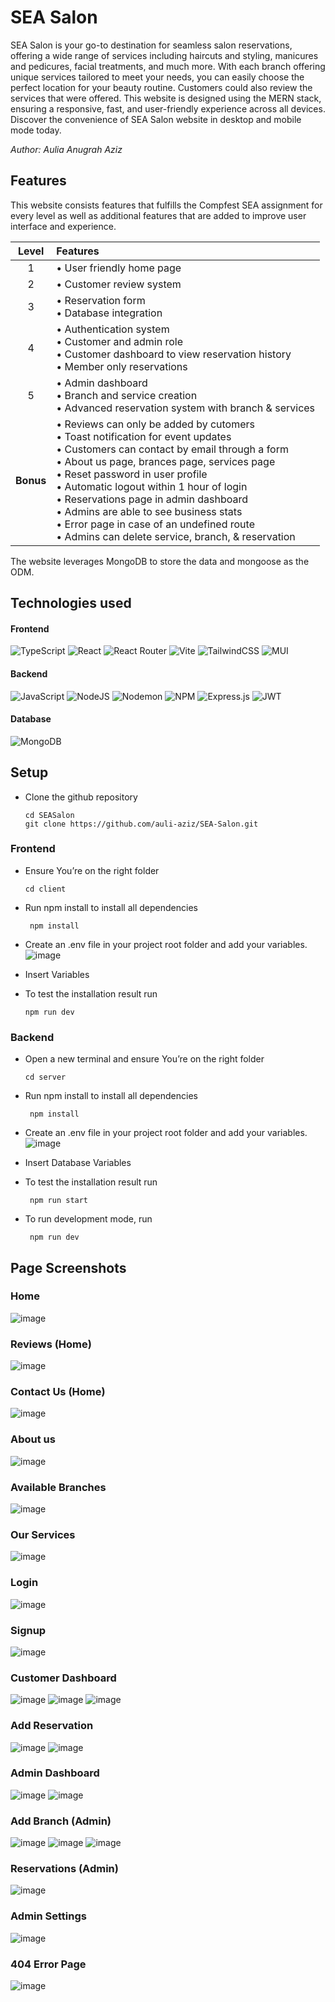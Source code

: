 # SEA Salon

SEA Salon is your go-to destination for seamless salon reservations, offering a wide range of services including haircuts and styling, manicures and pedicures, facial treatments, and much more. With each branch offering unique services tailored to meet your needs, you can easily choose the perfect location for your beauty routine. Customers could also review the services that were offered. This website is designed using the MERN stack, ensuring a responsive, fast, and user-friendly experience across all devices. Discover the convenience of SEA Salon website in desktop and mobile mode today.

<i>Author: Aulia Anugrah Aziz</i>

## Features

This website consists features that fulfills the Compfest SEA assignment for every level as well as additional features that are added to improve user interface and experience.

| Level | Features    |
| :---:   | :--- | 
| 1 | • User friendly home page |
| 2 | • Customer review system |
| 3 | • Reservation form <br> • Database integration |
| 4 | • Authentication system <br> • Customer and admin role <br> • Customer dashboard to view reservation history <br> • Member only reservations |
| 5 | • Admin dashboard <br> • Branch and service creation <br> • Advanced reservation system with branch & services |
| <b>Bonus</b> | • Reviews can only be added by cutomers <br> • Toast notification for event updates <br> • Customers can contact by email through a form <br> • About us page, brances page, services page <br> • Reset password in user profile <br> • Automatic logout within 1 hour of login <br> • Reservations page in admin dashboard <br> • Admins are able to see business stats <br> • Error page in case of an undefined route <br> • Admins can delete service, branch, & reservation |

The website leverages MongoDB to store the data and mongoose as the ODM.

## Technologies used

#### Frontend
![TypeScript](https://img.shields.io/badge/typescript-%23007ACC.svg?style=for-the-badge&logo=typescript&logoColor=white)
![React](https://img.shields.io/badge/react-%2320232a.svg?style=for-the-badge&logo=react&logoColor=%2361DAFB)
![React Router](https://img.shields.io/badge/React_Router-CA4245?style=for-the-badge&logo=react-router&logoColor=white)
![Vite](https://img.shields.io/badge/vite-%23646CFF.svg?style=for-the-badge&logo=vite&logoColor=white)
![TailwindCSS](https://img.shields.io/badge/tailwindcss-%2338B2AC.svg?style=for-the-badge&logo=tailwind-css&logoColor=white)
![MUI](https://img.shields.io/badge/MUI-%230081CB.svg?style=for-the-badge&logo=mui&logoColor=white) 

#### Backend
![JavaScript](https://img.shields.io/badge/javascript-%23323330.svg?style=for-the-badge&logo=javascript&logoColor=%23F7DF1E)
![NodeJS](https://img.shields.io/badge/node.js-6DA55F?style=for-the-badge&logo=node.js&logoColor=white)
![Nodemon](https://img.shields.io/badge/NODEMON-%23323330.svg?style=for-the-badge&logo=nodemon&logoColor=%BBDEAD)
![NPM](https://img.shields.io/badge/NPM-%23CB3837.svg?style=for-the-badge&logo=npm&logoColor=white)
![Express.js](https://img.shields.io/badge/express.js-%23404d59.svg?style=for-the-badge&logo=express&logoColor=%2361DAFB)
![JWT](https://img.shields.io/badge/JWT-black?style=for-the-badge&logo=JSON%20web%20tokens)

#### Database
![MongoDB](https://img.shields.io/badge/MongoDB-%234ea94b.svg?style=for-the-badge&logo=mongodb&logoColor=white)

## Setup

- Clone the github repository

  ```
  cd SEASalon
  git clone https://github.com/auli-aziz/SEA-Salon.git
  ```
### Frontend

- Ensure You’re on the right folder

  ```
  cd client
  ```

- Run npm install to install all dependencies
  ```
   npm install
  ```

- Create an .env file in your project root folder and add your variables.
![image](https://github.com/auli-aziz/SEA-Salon/assets/109910388/e7e89bee-b442-4846-abb6-40fb90622265)

- Insert Variables

- To test the installation result run
  ```
  npm run dev
  ```

### Backend

- Open a new terminal and ensure You’re on the right folder

  ```
  cd server
  ```

- Run npm install to install all dependencies
  ```
   npm install
  ```
- Create an .env file in your project root folder and add your variables.
![image](https://github.com/auli-aziz/SEA-Salon/assets/109910388/81604d47-3fc9-447d-8f61-0523e8f461cd)

- Insert Database Variables

- To test the installation result run
  ```
   npm run start
  ```

- To  run development mode, run
  ```
   npm run dev
  ```

## Page Screenshots
### Home
![image](https://github.com/auli-aziz/SEA-Salon/assets/109910388/535f4eb3-5010-460b-af18-f70c0d719b42)

### Reviews (Home)
![image](https://github.com/auli-aziz/SEA-Salon/assets/109910388/a3ebaf7e-2a16-4bd0-8916-5dc714c7400b)

### Contact Us (Home)
![image](https://github.com/auli-aziz/SEA-Salon/assets/109910388/2984940f-a652-40c4-82a1-47011f38b536)
 
### About us
![image](https://github.com/auli-aziz/SEA-Salon/assets/109910388/c0b9cbfe-1515-46ff-94cc-06c2418080cd)

### Available Branches
![image](https://github.com/auli-aziz/SEA-Salon/assets/109910388/d77aeaaf-2824-45da-8237-eaf54a4605ee)

### Our Services
![image](https://github.com/auli-aziz/SEA-Salon/assets/109910388/dc64af27-168c-4344-8b2d-b88fd0891ad4)

### Login
![image](https://github.com/auli-aziz/SEA-Salon/assets/109910388/04b531b9-4b56-4fb9-9bc4-91bb0a94323f)

### Signup
![image](https://github.com/auli-aziz/SEA-Salon/assets/109910388/5842197b-1697-44b9-b5e6-acda741796ba)

### Customer Dashboard
![image](https://github.com/auli-aziz/SEA-Salon/assets/109910388/244a7c03-b188-4c2a-9812-0cd9653d45bf)
![image](https://github.com/auli-aziz/SEA-Salon/assets/109910388/03c80732-4284-43fb-b222-1902f8b5fe3e)
![image](https://github.com/auli-aziz/SEA-Salon/assets/109910388/62ca5ee3-6a40-42d7-9f8c-d0f8261f655e)

### Add Reservation
![image](https://github.com/auli-aziz/SEA-Salon/assets/109910388/bc8af5e7-385a-4625-b6db-8703dc67c92c)
![image](https://github.com/auli-aziz/SEA-Salon/assets/109910388/52685a31-19aa-47c5-92d9-6788bcf9a43d)

### Admin Dashboard
![image](https://github.com/auli-aziz/SEA-Salon/assets/109910388/f335eeef-ddb9-4f9f-8c56-a186642549e0)
![image](https://github.com/auli-aziz/SEA-Salon/assets/109910388/253e3893-d0cc-415a-ae5f-ad9baa34ba21)
 
### Add Branch (Admin)
![image](https://github.com/auli-aziz/SEA-Salon/assets/109910388/834c872c-4981-42c8-8a91-10508d4a4842)
![image](https://github.com/auli-aziz/SEA-Salon/assets/109910388/d9279a09-ab43-4a61-86fb-26242164d263)
![image](https://github.com/auli-aziz/SEA-Salon/assets/109910388/fcfbebb7-0352-4206-b40e-2fef63f009f7)
 
### Reservations (Admin)
![image](https://github.com/auli-aziz/SEA-Salon/assets/109910388/6a34f6d2-af0b-4d3a-9c92-b024d606a212)

### Admin Settings  
![image](https://github.com/auli-aziz/SEA-Salon/assets/109910388/e0cbcf77-b4e9-42ce-bbb7-39801c94e3e3)

### 404 Error Page
![image](https://github.com/auli-aziz/SEA-Salon/assets/109910388/b736d500-5f08-4680-8ec2-b54f2420f1ea)